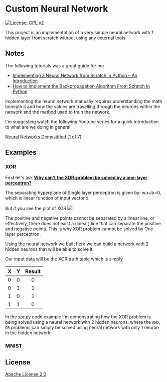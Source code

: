 # Custom Neural Network
[![License: GPL v2](https://img.shields.io/badge/License-GPL%20v2-blue.svg)](LICENSE)

This project is an implementation of a very simple neural network with 1 hidden
layer from scratch without using any external tools.


## Notes

The following tutorials was a great guide for me

- [Implementing a Neural Network from Scratch in Python – An Introduction](http://www.wildml.com/2015/09/implementing-a-neural-network-from-scratch/)
- [How to Implement the Backpropagation Algorithm From Scratch In Python](https://machinelearningmastery.com/implement-backpropagation-algorithm-scratch-python/)

Implementing the neural network manually requires understanding the math
beneath it and how the values are travelling through the neurons within the
network and the method used to train the network.

I'm suggesting watch the following Youtube series for a quick introduction to
what are we doing in general

[Neural Networks Demystified (1 of 7)](https://www.youtube.com/watch?v=bxe2T-V8XRs)


## Examples

### XOR

First let's ask [**Why can't the XOR-problem be solved by a one-layer perceptron?**](https://www.quora.com/Why-cant-the-XOR-problem-be-solved-by-a-one-layer-perceptron/answer/Peter-Cadow-Kopciak)

The separating hyperplane of Single layer perceptron is given by:
w.x+b=0, which is linear function of input vector x.

But if you see the plot of XOR
![](https://qph.ec.quoracdn.net/main-qimg-a5d601ec5cd00795905c02f8271fc704)

The positive and negative points cannot be separated by a linear line, or effectively, there does not exist a (linear) line that can separate the positive and negative points. This is why XOR problem cannot be solved by One layer perceptron.

Using the neural network we built here we can build a network with 2 hidden neurons that will be able to solve it.

Our input data will be the XOR truth table which is simply

| X | Y | Result |
|---|:--|:------:|
| 0 | 0 |   0    |
| 0 | 1 |   1    |
| 1 | 0 |   1    |
| 1 | 1 |   0    |

In the [xor.py](xor.py) code example I'm demonstrating how the XOR problem is being solved using a neural network with 2 hidden neurons, where the `AND`, `OR` problems can simply be solved using neural network with only 1 neuron in the hidden network.

### MNIST


## License

[Apache License 2.0](LICENSE)
